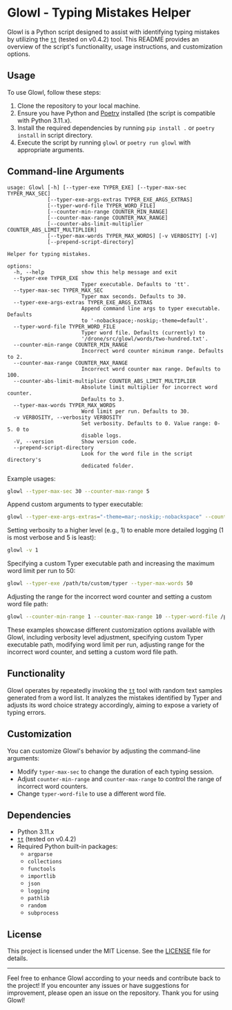 # Glowl - Typing Mistakes Helper

Glowl is a Python script designed to assist with identifying typing mistakes by utilizing the [`tt`](https://github.com/lemnos/tt) (tested on v0.4.2) tool. This README provides an overview of the script's functionality, usage instructions, and customization options.

## Usage

To use Glowl, follow these steps:

1. Clone the repository to your local machine.
2. Ensure you have Python and [Poetry](https://python-poetry.org) installed (the script is compatible with Python 3.11.x).
3. Install the required dependencies by running `pip install .` or `poetry install` in script directory.
4. Execute the script by running `glowl` or `poetry run glowl` with appropriate arguments.

## Command-line Arguments
```
usage: Glowl [-h] [--typer-exe TYPER_EXE] [--typer-max-sec TYPER_MAX_SEC]
             [--typer-exe-args-extras TYPER_EXE_ARGS_EXTRAS]
             [--typer-word-file TYPER_WORD_FILE]
             [--counter-min-range COUNTER_MIN_RANGE]
             [--counter-max-range COUNTER_MAX_RANGE]
             [--counter-abs-limit-multiplier COUNTER_ABS_LIMIT_MULTIPLIER]
             [--typer-max-words TYPER_MAX_WORDS] [-v VERBOSITY] [-V]
             [--prepend-script-directory]

Helper for typing mistakes.

options:
  -h, --help            show this help message and exit
  --typer-exe TYPER_EXE
                        Typer executable. Defaults to 'tt'.
  --typer-max-sec TYPER_MAX_SEC
                        Typer max seconds. Defaults to 30.
  --typer-exe-args-extras TYPER_EXE_ARGS_EXTRAS
                        Append command line args to typer executable. Defaults
                        to '-nobackspace;-noskip;-theme=default'.
  --typer-word-file TYPER_WORD_FILE
                        Typer word file. Defaults (currently) to
                        '/drone/src/glowl/words/two-hundred.txt'.
  --counter-min-range COUNTER_MIN_RANGE
                        Incorrect word counter minimum range. Defaults to 2.
  --counter-max-range COUNTER_MAX_RANGE
                        Incorrect word counter max range. Defaults to 100.
  --counter-abs-limit-multiplier COUNTER_ABS_LIMIT_MULTIPLIER
                        Absolute limit multiplier for incorrect word counter.
                        Defaults to 3.
  --typer-max-words TYPER_MAX_WORDS
                        Word limit per run. Defaults to 30.
  -v VERBOSITY, --verbosity VERBOSITY
                        Set verbosity. Defaults to 0. Value range: 0-5. 0 to
                        disable logs.
  -V, --version         Show version code.
  --prepend-script-directory
                        Look for the word file in the script directory's
                        dedicated folder.
```

Example usages:
```bash
glowl --typer-max-sec 30 --counter-max-range 5
```
Append custom arguments to typer executable:
```bash
glowl --typer-exe-args-extras="-theme=mar;-noskip;-nobackspace" --counter-max-range 5
```
Setting verbosity to a higher level (e.g., 1) to enable more detailed logging (1 is most verbose and 5 is least):
```bash
glowl -v 1
```
Specifying a custom Typer executable path and increasing the maximum word limit per run to 50:
```bash
glowl --typer-exe /path/to/custom/typer --typer-max-words 50
```
Adjusting the range for the incorrect word counter and setting a custom word file path:
```bash
glowl --counter-min-range 1 --counter-max-range 10 --typer-word-file /path/to/custom/word/file.txt
```

These examples showcase different customization options available with Glowl, including verbosity level adjustment, specifying custom Typer executable path, modifying word limit per run, adjusting range for the incorrect word counter, and setting a custom word file path.
## Functionality

Glowl operates by repeatedly invoking the [`tt`](https://github.com/lemnos/tt) tool with random text samples generated from a word list. It analyzes the mistakes identified by Typer and adjusts its word choice strategy accordingly, aiming to expose a variety of typing errors.

## Customization

You can customize Glowl's behavior by adjusting the command-line arguments:

- Modify `typer-max-sec` to change the duration of each typing session.
- Adjust `counter-min-range` and `counter-max-range` to control the range of incorrect word counters.
- Change `typer-word-file` to use a different word file.

## Dependencies

- Python 3.11.x
- [`tt`](https://github.com/lemnos/tt) (tested on v0.4.2)
- Required Python built-in packages:
  - `argparse`
  - `collections`
  - `functools`
  - `importlib`
  - `json`
  - `logging`
  - `pathlib`
  - `random`
  - `subprocess`

## License
This project is licensed under the MIT License. See the [LICENSE](LICENSE) file for details.

* * *

Feel free to enhance Glowl according to your needs and contribute back to the project! If you encounter any issues or have suggestions for improvement, please open an issue on the repository. Thank you for using Glowl!
